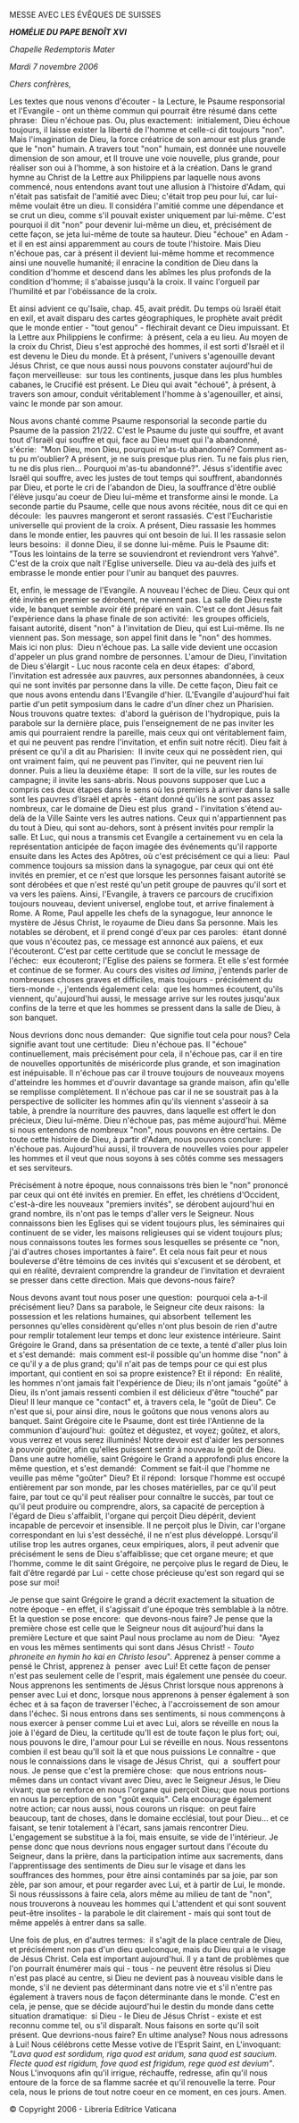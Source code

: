 MESSE AVEC LES ÉVÊQUES DE SUISSES

***HOMÉLIE DU PAPE BENOÎT XVI***

*Chapelle Redemptoris Mater*

*Mardi 7 novembre 2006*

*Chers confrères,*

Les textes que nous venons d'écouter - la Lecture, le Psaume responsorial et l'Evangile - ont un thème commun qui pourrait être résumé dans cette phrase:  Dieu n'échoue pas. Ou, plus exactement:  initialement, Dieu échoue toujours, il laisse exister la liberté de l'homme et celle-ci dit toujours "non". Mais l'imagination de Dieu, la force créatrice de son amour est plus grande que le "non" humain. A travers tout "non" humain, est donnée une nouvelle dimension de son amour, et Il trouve une voie nouvelle, plus grande, pour réaliser son oui à l'homme, à son histoire et à la création. Dans le grand hymne au Christ de la Lettre aux Philippiens par laquelle nous avons commencé, nous entendons avant tout une allusion à l'histoire d'Adam, qui n'était pas satisfait de l'amitié avec Dieu; c'était trop peu pour lui, car lui-même voulait être un dieu. Il considéra l'amitié comme une dépendance et se crut un dieu, comme s'il pouvait exister uniquement par lui-même. C'est pourquoi il dit "non" pour devenir lui-même un dieu, et, précisément de cette façon, se jeta lui-même de toute sa hauteur. Dieu "échoue" en Adam - et il en est ainsi apparemment au cours de toute l'histoire. Mais Dieu n'échoue pas, car à présent il devient lui-même homme et recommence ainsi une nouvelle humanité; il enracine la condition de Dieu dans la condition d'homme et descend dans les abîmes les plus profonds de la condition d'homme; il s'abaisse jusqu'à la croix. Il vainc l'orgueil par l'humilité et par l'obéissance de la croix.

Et ainsi advient ce qu'Isaïe, chap. 45, avait prédit. Du temps où Israël était en exil, et avait disparu des cartes géographiques, le prophète avait prédit que le monde entier - "tout genou" - fléchirait devant ce Dieu impuissant. Et la Lettre aux Philippiens le confirme:  à présent, cela a eu lieu. Au moyen de la croix du Christ, Dieu s'est approché des hommes, il est sorti d'Israël et il est devenu le Dieu du monde. Et à présent, l'univers s'agenouille devant Jésus Christ, ce que nous aussi nous pouvons constater aujourd'hui de façon merveilleuse:  sur tous les continents, jusque dans les plus humbles cabanes, le Crucifié est présent. Le Dieu qui avait "échoué", à présent, à travers son amour, conduit véritablement l'homme à s'agenouiller, et ainsi, vainc le monde par son amour.

Nous avons chanté comme Psaume responsorial la seconde partie du Psaume de la passion 21/22. C'est le Psaume du juste qui souffre, et avant tout d'Israël qui souffre et qui, face au Dieu muet qui l'a abandonné, s'écrie:  "Mon Dieu, mon Dieu, pourquoi m'as-tu abandonné? Comment as-tu pu m'oublier? A présent, je ne suis presque plus rien. Tu ne fais plus rien, tu ne dis plus rien... Pourquoi m'as-tu abandonné?". Jésus s'identifie avec Israël qui souffre, avec les justes de tout temps qui souffrent, abandonnés par Dieu, et porte le cri de l'abandon de Dieu, la souffrance d'être oublié l'élève jusqu'au coeur de Dieu lui-même et transforme ainsi le monde. La seconde partie du Psaume, celle que nous avons récitée, nous dit ce qui en découle:  les pauvres mangeront et seront rassasiés. C'est l'Eucharistie universelle qui provient de la croix. A présent, Dieu rassasie les hommes dans le monde entier, les pauvres qui ont besoin de lui. Il les rassasie selon leurs besoins:  il donne Dieu, il se donne lui-même. Puis le Psaume dit:  "Tous les lointains de la terre se souviendront et reviendront vers Yahvé". C'est de la croix que naît l'Eglise universelle. Dieu va au-delà des juifs et embrasse le monde entier pour l'unir au banquet des pauvres.

Et, enfin, le message de l'Evangile. A nouveau l'échec de Dieu. Ceux qui ont été invités en premier se dérobent, ne viennent pas. La salle de Dieu reste vide, le banquet semble avoir été préparé en vain. C'est ce dont Jésus fait l'expérience dans la phase finale de son activité:  les groupes officiels, faisant autorité, disent "non" à l'invitation de Dieu, qui est Lui-même. Ils ne viennent pas. Son message, son appel finit dans le "non" des hommes. Mais ici non plus:  Dieu n'échoue pas. La salle vide devient une occasion d'appeler un plus grand nombre de personnes. L'amour de Dieu, l'invitation de Dieu s'élargit - Luc nous raconte cela en deux étapes:  d'abord, l'invitation est adressée aux pauvres, aux personnes abandonnées, à ceux qui ne sont invités par personne dans la ville. De cette façon, Dieu fait ce que nous avons entendu dans l'Evangile d'hier. (L'Evangile d'aujourd'hui fait partie d'un petit symposium dans le cadre d'un dîner chez un Pharisien. Nous trouvons quatre textes:  d'abord la guérison de l'hydropique, puis la parabole sur la dernière place, puis l'enseignement de ne pas inviter les amis qui pourraient rendre la pareille, mais ceux qui ont véritablement faim, et qui ne peuvent pas rendre l'invitation, et enfin suit notre récit). Dieu fait à présent ce qu'il a dit au Pharisien:  Il invite ceux qui ne possèdent rien, qui ont vraiment faim, qui ne peuvent pas l'inviter, qui ne peuvent rien lui donner. Puis a lieu la deuxième étape:  Il sort de la ville, sur les routes de campagne; il invite les sans-abris. Nous pouvons supposer que Luc a compris ces deux étapes dans le sens où les premiers à arriver dans la salle sont les pauvres d'Israël et après - étant donné qu'ils ne sont pas assez nombreux, car le domaine de Dieu est plus  grand - l'invitation s'étend au-delà de la Ville Sainte vers les autres nations. Ceux qui n'appartiennent pas du tout à Dieu, qui sont au-dehors, sont à présent invités pour remplir la salle. Et Luc, qui nous a transmis cet Evangile a certainement vu en cela la représentation anticipée de façon imagée des événements qu'il rapporte ensuite dans les Actes des Apôtres, où c'est précisément ce qui a lieu:  Paul commence toujours sa mission dans la synagogue, par ceux qui ont été invités en premier, et ce n'est que lorsque les personnes faisant autorité se sont dérobées et que n'est resté qu'un petit groupe de pauvres qu'il sort et va vers les païens. Ainsi, l'Evangile, à travers ce parcours de crucifixion toujours nouveau, devient universel, englobe tout, et arrive finalement à Rome. A Rome, Paul appelle les chefs de la synagogue, leur annonce le mystère de Jésus Christ, le royaume de Dieu dans Sa personne. Mais les notables se dérobent, et il prend congé d'eux par ces paroles:  étant donné que vous n'écoutez pas, ce message est annoncé aux païens, et eux l'écouteront. C'est par cette certitude que se conclut le message de l'échec:  eux écouteront; l'Eglise des païens se formera. Et elle s'est formée et continue de se former. Au cours des visites *ad limina*, j'entends parler de nombreuses choses graves et difficiles, mais toujours - précisément du tiers-monde -, j'entends également cela:  que les hommes écoutent, qu'ils viennent, qu'aujourd'hui aussi, le message arrive sur les routes jusqu'aux confins de la terre et que les hommes se pressent dans la salle de Dieu, à son banquet.

Nous devrions donc nous demander:  Que signifie tout cela pour nous? Cela signifie avant tout une certitude:  Dieu n'échoue pas. Il "échoue" continuellement, mais précisément pour cela, il n'échoue pas, car il en tire de nouvelles opportunités de miséricorde plus grande, et son imagination est inépuisable. Il n'échoue pas car il trouve toujours de nouveaux moyens d'atteindre les hommes et d'ouvrir davantage sa grande maison, afin qu'elle se remplisse complètement. Il n'échoue pas car il ne se soustrait pas à la perspective de solliciter les hommes afin qu'ils viennent s'asseoir à sa table, à prendre la nourriture des pauvres, dans laquelle est offert le don précieux, Dieu lui-même. Dieu n'échoue pas, pas même aujourd'hui. Même si nous entendons de nombreux "non", nous pouvons en être certains. De toute cette histoire de Dieu, à partir d'Adam, nous pouvons conclure:  Il n'échoue pas. Aujourd'hui aussi, il trouvera de nouvelles voies pour appeler les hommes et il veut que nous soyons à ses côtés comme ses messagers et ses serviteurs.

Précisément à notre époque, nous connaissons très bien le "non" prononcé par ceux qui ont été invités en premier. En effet, les chrétiens d'Occident, c'est-à-dire les nouveaux "premiers invités", se dérobent aujourd'hui en grand nombre, ils n'ont pas le temps d'aller vers le Seigneur. Nous connaissons bien les Eglises qui se vident toujours plus, les séminaires qui continuent de se vider, les maisons religieuses qui se vident toujours plus; nous connaissons toutes les formes sous lesquelles se présente ce "non, j'ai d'autres choses importantes à faire". Et cela nous fait peur et nous bouleverse d'être témoins de ces invités qui s'excusent et se dérobent, et qui en réalité, devraient comprendre la grandeur de l'invitation et devraient se presser dans cette direction. Mais que devons-nous faire?

Nous devons avant tout nous poser une question:  pourquoi cela a-t-il précisément lieu? Dans sa parabole, le Seigneur cite deux raisons:  la possession et les relations humaines, qui absorbent  tellement les personnes qu'elles considèrent qu'elles n'ont plus besoin de rien d'autre pour remplir totalement leur temps et donc leur existence intérieure. Saint Grégoire le Grand, dans sa présentation de ce texte, a tenté d'aller plus loin et s'est demandé:  mais comment est-il possible qu'un homme dise "non" à ce qu'il y a de plus grand; qu'il n'ait pas de temps pour ce qui est plus important, qui contient en soi sa propre existence? Et il répond:  En réalité, les hommes n'ont jamais fait l'expérience de Dieu; ils n'ont jamais "goûté" à Dieu, ils n'ont jamais ressenti combien il est délicieux d'être "touché" par Dieu! Il leur manque ce "contact" et, à travers cela, le "goût de Dieu". Ce n'est que si, pour ainsi dire, nous le goûtons que nous venons alors au banquet. Saint Grégoire cite le Psaume, dont est tirée l'Antienne de la communion d'aujourd'hui:  goûtez et dégustez, et voyez; goûtez, et alors, vous verrez et vous serez illuminés! Notre devoir est d'aider les personnes à pouvoir goûter, afin qu'elles puissent sentir à nouveau le goût de Dieu. Dans une autre homélie, saint Grégoire le Grand a approfondi plus encore la même question, et s'est demandé:  Comment se fait-il que l'homme ne veuille pas même "goûter" Dieu? Et il répond:  lorsque l'homme est occupé entièrement par son monde, par les choses matérielles, par ce qu'il peut faire, par tout ce qu'il peut réaliser pour connaître le succès, par tout ce qu'il peut produire ou comprendre, alors, sa capacité de perception à l'égard de Dieu s'affaiblit, l'organe qui perçoit Dieu dépérit, devient incapable de percevoir et insensible. Il ne perçoit plus le Divin, car l'organe correspondant en lui s'est desséché, il ne n'est plus développé. Lorsqu'il utilise trop les autres organes, ceux empiriques, alors, il peut advenir que précisément le sens de Dieu s'affaiblisse; que cet organe meure; et que l'homme, comme le dit saint Grégoire, ne perçoive plus le regard de Dieu, le fait d'être regardé par Lui - cette chose précieuse qu'est son regard qui se pose sur moi!

Je pense que saint Grégoire le grand a décrit exactement la situation de notre époque - en effet, il s'agissait d'une époque très semblable à la nôtre. Et la question se pose encore:  que devons-nous faire? Je pense que la première chose est celle que le Seigneur nous dit aujourd'hui dans la première Lecture et que saint Paul nous proclame au nom de Dieu:  "Ayez en vous les mêmes sentiments qui sont dans Jésus Christ! - *Touto phroneite en hymin ho kai en Christo Iesou*". Apprenez à penser comme a pensé le Christ, apprenez à  penser  avec Lui! Et cette façon de penser n'est pas seulement celle de l'esprit, mais également une pensée du coeur. Nous apprenons les sentiments de Jésus Christ lorsque nous apprenons à penser avec Lui et donc, lorsque nous apprenons à penser également à son échec et à sa façon de traverser l'échec, à l'accroissement de son amour dans l'échec. Si nous entrons dans ses sentiments, si nous commençons à nous exercer à penser comme Lui et avec Lui, alors se réveille en nous la joie à l'égard de Dieu, la certitude qu'Il est de toute façon le plus fort; oui, nous pouvons le dire, l'amour pour Lui se réveille en nous. Nous ressentons combien il est beau qu'Il soit là et que nous puissions Le connaître - que nous le connaissions dans le visage de Jésus Christ,  qui  a  souffert pour nous. Je pense que c'est la première chose:  que nous entrions nous-mêmes dans un contact vivant avec Dieu, avec le Seigneur Jésus, le Dieu vivant; que se renforce en nous l'organe qui perçoit Dieu; que nous portions en nous la perception de son "goût exquis". Cela encourage également notre action; car nous aussi, nous courons un risque:  on peut faire beaucoup, tant de choses, dans le domaine ecclésial, tout pour Dieu... et ce faisant, se tenir totalement à l'écart, sans jamais rencontrer Dieu. L'engagement se substitue à la foi, mais ensuite, se vide de l'intérieur. Je pense donc que nous devrions nous engager surtout dans l'écoute du Seigneur, dans la prière, dans la participation intime aux sacrements, dans l'apprentissage des sentiments de Dieu sur le visage et dans les souffrances des hommes, pour être ainsi contaminés par sa joie, par son zèle, par son amour, et pour regarder avec Lui, et à partir de Lui, le monde. Si nous réussissons à faire cela, alors même au milieu de tant de "non", nous trouverons à nouveau les hommes qui L'attendent et qui sont souvent peut-être insolites - la parabole le dit clairement - mais qui sont tout de même appelés à entrer dans sa salle.

Une fois de plus, en d'autres termes:  il s'agit de la place centrale de Dieu, et précisément non pas d'un dieu quelconque, mais du Dieu qui a le visage de Jésus Christ. Cela est important aujourd'hui. Il y a tant de problèmes que l'on pourrait énumérer mais qui - tous - ne peuvent être résolus si Dieu n'est pas placé au centre, si Dieu ne devient pas à nouveau visible dans le monde, s'il ne devient pas déterminant dans notre vie et s'il n'entre pas également à travers nous de façon déterminante dans le monde. C'est en cela, je pense, que se décide aujourd'hui le destin du monde dans cette situation dramatique:  si Dieu - le Dieu de Jésus Christ - existe et est reconnu comme tel, ou s'il disparaît. Nous faisons en sorte qu'il soit présent. Que devrions-nous faire? En ultime analyse? Nous nous adressons à Lui! Nous célébrons cette Messe votive de l'Esprit Saint, en L'invoquant:  *"Lava quod est sordidum, riga quod est aridum, sana quod est saucium. Flecte quod est rigidum, fove quod est frigidum, rege quod est devium"*. Nous L'invoquons afin qu'il irrigue, réchauffe, redresse, afin qu'il nous entoure de la force de sa flamme sacrée et qu'il renouvelle la terre. Pour cela, nous le prions de tout notre coeur en ce moment, en ces jours. Amen.

© Copyright 2006 - Libreria Editrice Vaticana